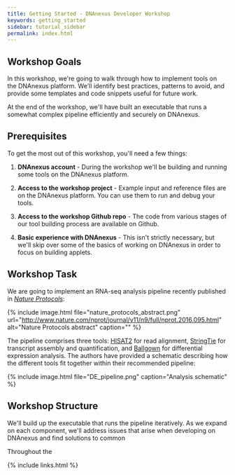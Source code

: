 ```yaml
---
title: Getting Started - DNAnexus Developer Workshop
keywords: getting_started
sidebar: tutorial_sidebar
permalink: index.html
---
```


## Workshop Goals

In this workshop, we're going to walk through how to implement tools on the
DNAnexus platform. We'll identify best practices, patterns to avoid, and
provide some templates and code snippets useful for future work.

At the end of the workshop, we'll have built an executable that runs a
somewhat complex pipeline efficiently and securely on DNAnexus.

## Prerequisites

To get the most out of this workshop, you'll need a few things:

1. **DNAnexus account** - During the workshop we'll be building and running some
tools on the DNAnexus platform.

2. **Access to the workshop project** - Example input and reference files are on
the DNAnexus platform. You can use them to run and debug your tools.

3. **Access to the workshop Github repo** - The code from various stages of our
tool building process are available on Github.

4. **Basic experience with DNAnexus** - This isn't strictly necessary, but we'll
skip over some of the basics of working on DNAnexus in order to focus on
building applets.

## Workshop Task

We are going to implement an RNA-seq analysis pipeline recently published in
[*Nature Protocols*](http://www.nature.com/nprot/journal/v11/n9/full/nprot.2016.095.html):

{% include image.html file="nature_protocols_abstract.png" url="http://www.nature.com/nprot/journal/v11/n9/full/nprot.2016.095.html" alt="Nature Protocols abstract" caption="" %}

The pipeline comprises three tools:
[HISAT2](https://ccb.jhu.edu/software/hisat2/index.shtml) for read alignment,
[StringTie](http://www.ccb.jhu.edu/software/stringtie/index.shtml) for
transcript assembly and quantification, and
[Ballgown](https://github.com/alyssafrazee/ballgown) for differential
expression analysis. The authors have provided a schematic describing how the
different tools fit together within their recommended pipeline:

{% include image.html file="DE_pipeline.png" caption="Analysis schematic" %}

## Workshop Structure

We'll build up the executable that runs the pipeline iteratively. As we expand
on each component, we'll address issues that arise when developing on DNAnexus
and find solutions to common

Throughout the

{% include links.html %}

